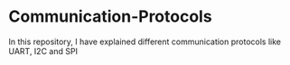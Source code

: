 # Communication-Protocols
In this repository, I have explained different communication protocols like UART, I2C and SPI

